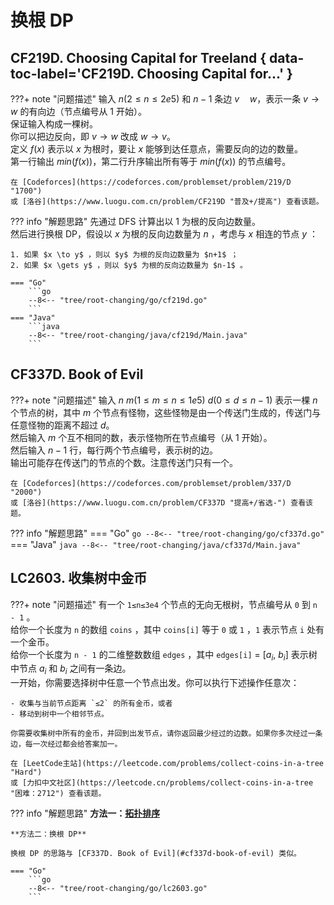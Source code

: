 # 换根 DP

## CF219D. Choosing Capital for Treeland { data-toc-label='CF219D. Choosing Capital for...' }

???+ note "问题描述"
    输入 $n(2≤n≤2e5)$ 和 $n-1$ 条边 $v \quad w$，表示一条 $v \to w$ 的有向边（节点编号从 $1$ 开始）。<br>
    保证输入构成一棵树。<br>
    你可以把边反向，即 $v \to w$ 改成 $w \to v$。<br>
    定义 $f(x)$ 表示以 $x$ 为根时，要让 $x$ 能够到达任意点，需要反向的边的数量。<br>
    第一行输出 $min(f(x))$，第二行升序输出所有等于 $min(f(x))$ 的节点编号。

    在 [Codeforces](https://codeforces.com/problemset/problem/219/D "1700")
    或 [洛谷](https://www.luogu.com.cn/problem/CF219D "普及+/提高") 查看该题。

??? info "解题思路"
    先通过 DFS 计算出以 $1$ 为根的反向边数量。<br>
    然后进行换根 DP，假设以 $x$ 为根的反向边数量为 $n$ ，考虑与 $x$ 相连的节点 $y$ ：
    
    1. 如果 $x \to y$ ，则以 $y$ 为根的反向边数量为 $n+1$ ；
    2. 如果 $x \gets y$ ，则以 $y$ 为根的反向边数量为 $n-1$ 。

    === "Go"
        ```go
        --8<-- "tree/root-changing/go/cf219d.go"
        ```
    === "Java"
        ```java
        --8<-- "tree/root-changing/java/cf219d/Main.java"
        ```

## CF337D. Book of Evil

???+ note "问题描述"
    输入 $n\ m(1≤m≤n≤1e5)\ d(0≤d≤n-1)$ 表示一棵 $n$ 个节点的树，其中 $m$ 个节点有怪物，这些怪物是由一个传送门生成的，传送门与任意怪物的距离不超过 $d$。<br>
    然后输入 $m$ 个互不相同的数，表示怪物所在节点编号（从 $1$ 开始）。<br>
    然后输入 $n-1$ 行，每行两个节点编号，表示树的边。<br>
    输出可能存在传送门的节点的个数。注意传送门只有一个。

    在 [Codeforces](https://codeforces.com/problemset/problem/337/D "2000")
    或 [洛谷](https://www.luogu.com.cn/problem/CF337D "提高+/省选-") 查看该题。

??? info "解题思路"
    === "Go"
        ```go
        --8<-- "tree/root-changing/go/cf337d.go"
        ```
    === "Java"
        ```java
        --8<-- "tree/root-changing/java/cf337d/Main.java"
        ```

## LC2603. 收集树中金币

???+ note "问题描述"
    有一个 `1≤n≤3e4` 个节点的无向无根树，节点编号从 `0` 到 `n - 1` 。<br>
    给你一个长度为 `n` 的数组 `coins` ，其中 `coins[i]` 等于 `0` 或 `1` ，`1` 表示节点 `i` 处有一个金币。<br>
    给你一个长度为 `n - 1` 的二维整数数组 `edges` ，其中 `edges[i]` = [$a_i$, $b_i$] 表示树中节点 $a_i$ 和 $b_i$ 之间有一条边。<br>
    一开始，你需要选择树中任意一个节点出发。你可以执行下述操作任意次：

    - 收集与当前节点距离 `≤2` 的所有金币，或者
    - 移动到树中一个相邻节点。

    你需要收集树中所有的金币，并回到出发节点，请你返回最少经过的边数。如果你多次经过一条边，每一次经过都会给答案加一。

    在 [LeetCode主站](https://leetcode.com/problems/collect-coins-in-a-tree "Hard")
    或 [力扣中文社区](https://leetcode.cn/problems/collect-coins-in-a-tree "困难：2712") 查看该题。

??? info "解题思路"
    **方法一：[拓扑排序](../../graph/topo.md#lc2603-收集树中金币)**

    **方法二：换根 DP**

    换根 DP 的思路与 [CF337D. Book of Evil](#cf337d-book-of-evil) 类似。

    === "Go"
        ```go
        --8<-- "tree/root-changing/go/lc2603.go"
        ```
